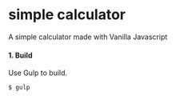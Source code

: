 # simple calculator

A simple calculator made with Vanilla Javascript


#### 1. Build

Use Gulp to build.

```bash
$ gulp
```
